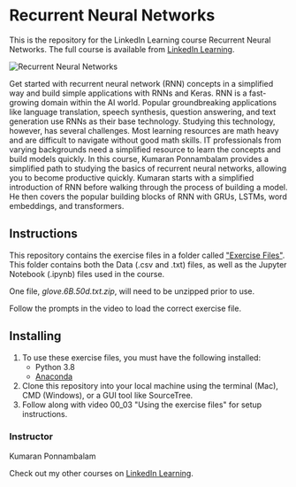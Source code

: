# Recurrent Neural Networks
This is the repository for the LinkedIn Learning course Recurrent Neural Networks. The full course is available from [LinkedIn Learning][lil-course-url].

![Recurrent Neural Networks][lil-thumbnail-url] 

Get started with recurrent neural network (RNN) concepts in a simplified way and build simple applications with RNNs and Keras. RNN is a fast-growing domain within the AI world. Popular groundbreaking applications like language translation, speech synthesis, question answering, and text generation use RNNs as their base technology. Studying this technology, however, has several challenges. Most learning resources are math heavy and are difficult to navigate without good math skills. IT professionals from varying backgrounds need a simplified resource to learn the concepts and build models quickly. In this course, Kumaran Ponnambalam provides a simplified path to studying the basics of recurrent neural networks, allowing you to become productive quickly. Kumaran starts with a simplified introduction of RNN before walking through the process of building a model. He then covers the popular building blocks of RNN with GRUs, LSTMs, word embeddings, and transformers.

## Instructions
This repository contains the exercise files in a folder called ["Exercise Files"](https://github.com/LinkedInLearning/recurrent-neural-networks-2478142/tree/main/Exercise%20Files). This folder contains both the Data (.csv and .txt) files, as well as the Jupyter Notebook (.ipynb) files used in the course. 

One file, _glove.6B.50d.txt.zip_, will need to be unzipped prior to use.

Follow the prompts in the video to load the correct exercise file.

## Installing
1. To use these exercise files, you must have the following installed:
	- Python 3.8
	- [Anaconda](https://anaconda.com/products/individual)
2. Clone this repository into your local machine using the terminal (Mac), CMD (Windows), or a GUI tool like SourceTree.
3. Follow along with video 00_03 "Using the exercise files" for setup instructions.

### Instructor

Kumaran Ponnambalam 
                           
                            

Check out my other courses on [LinkedIn Learning](https://www.linkedin.com/learning/instructors/kumaran-ponnambalam).

[lil-course-url]: https://www.linkedin.com/learning/recurrent-neural-networks
[lil-thumbnail-url]: https://cdn.lynda.com/course/2478142/2478142-1657657054470-16x9.jpg
